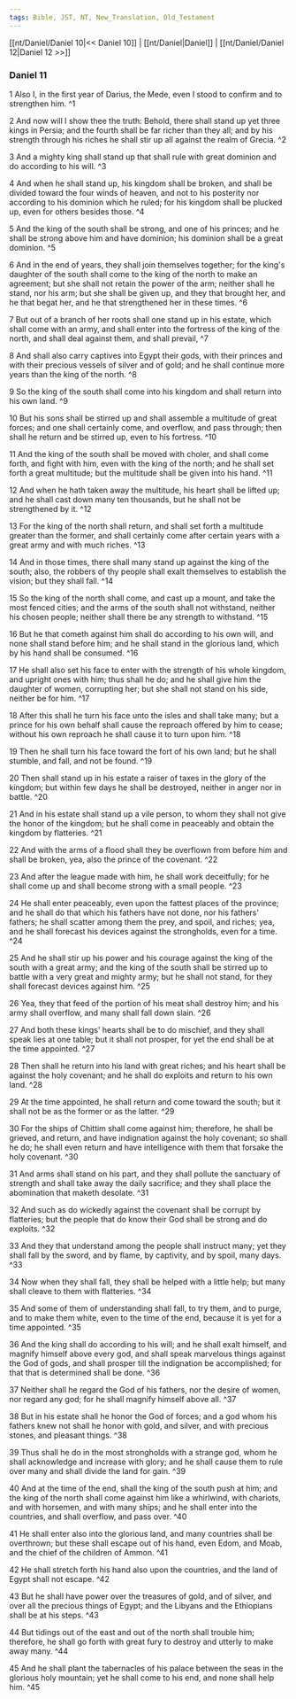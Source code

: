```yaml
---
tags: Bible, JST, NT, New_Translation, Old_Testament
---
```


[[nt/Daniel/Daniel 10|<< Daniel 10]] | [[nt/Daniel|Daniel]] | [[nt/Daniel/Daniel 12|Daniel 12 >>]]

### Daniel 11

1 Also I, in the first year of Darius, the Mede, even I stood to confirm and to strengthen him.  ^1

2 And now will I show thee the truth: Behold, there shall stand up yet three kings in Persia; and the fourth shall be far richer than they all; and by his strength through his riches he shall stir up all against the realm of Grecia.  ^2

3 And a mighty king shall stand up that shall rule with great dominion and do according to his will.  ^3

4 And when he shall stand up, his kingdom shall be broken, and shall be divided toward the four winds of heaven, and not to his posterity nor according to his dominion which he ruled; for his kingdom shall be plucked up, even for others besides those.  ^4

5 And the king of the south shall be strong, and one of his princes; and he shall be strong above him and have dominion; his dominion shall be a great dominion.  ^5

6 And in the end of years, they shall join themselves together; for the king\'s daughter of the south shall come to the king of the north to make an agreement; but she shall not retain the power of the arm; neither shall he stand, nor his arm; but she shall be given up, and they that brought her, and he that begat her, and he that strengthened her in these times.  ^6

7 But out of a branch of her roots shall one stand up in his estate, which shall come with an army, and shall enter into the fortress of the king of the north, and shall deal against them, and shall prevail,  ^7

8 And shall also carry captives into Egypt their gods, with their princes and with their precious vessels of silver and of gold; and he shall continue more years than the king of the north.  ^8

9 So the king of the south shall come into his kingdom and shall return into his own land.  ^9

10 But his sons shall be stirred up and shall assemble a multitude of great forces; and one shall certainly come, and overflow, and pass through; then shall he return and be stirred up, even to his fortress.  ^10

11 And the king of the south shall be moved with choler, and shall come forth, and fight with him, even with the king of the north; and he shall set forth a great multitude; but the multitude shall be given into his hand.  ^11

12 And when he hath taken away the multitude, his heart shall be lifted up; and he shall cast down many ten thousands, but he shall not be strengthened by it.  ^12

13 For the king of the north shall return, and shall set forth a multitude greater than the former, and shall certainly come after certain years with a great army and with much riches.  ^13

14 And in those times, there shall many stand up against the king of the south; also, the robbers of thy people shall exalt themselves to establish the vision; but they shall fall.  ^14

15 So the king of the north shall come, and cast up a mount, and take the most fenced cities; and the arms of the south shall not withstand, neither his chosen people; neither shall there be any strength to withstand.  ^15

16 But he that cometh against him shall do according to his own will, and none shall stand before him; and he shall stand in the glorious land, which by his hand shall be consumed.  ^16

17 He shall also set his face to enter with the strength of his whole kingdom, and upright ones with him; thus shall he do; and he shall give him the daughter of women, corrupting her; but she shall not stand on his side, neither be for him.  ^17

18 After this shall he turn his face unto the isles and shall take many; but a prince for his own behalf shall cause the reproach offered by him to cease; without his own reproach he shall cause it to turn upon him.  ^18

19 Then he shall turn his face toward the fort of his own land; but he shall stumble, and fall, and not be found.  ^19

20 Then shall stand up in his estate a raiser of taxes in the glory of the kingdom; but within few days he shall be destroyed, neither in anger nor in battle.  ^20

21 And in his estate shall stand up a vile person, to whom they shall not give the honor of the kingdom; but he shall come in peaceably and obtain the kingdom by flatteries.  ^21

22 And with the arms of a flood shall they be overflown from before him and shall be broken, yea, also the prince of the covenant.  ^22

23 And after the league made with him, he shall work deceitfully; for he shall come up and shall become strong with a small people.  ^23

24 He shall enter peaceably, even upon the fattest places of the province; and he shall do that which his fathers have not done, nor his fathers\' fathers; he shall scatter among them the prey, and spoil, and riches; yea, and he shall forecast his devices against the strongholds, even for a time.  ^24

25 And he shall stir up his power and his courage against the king of the south with a great army; and the king of the south shall be stirred up to battle with a very great and mighty army; but he shall not stand, for they shall forecast devices against him.  ^25

26 Yea, they that feed of the portion of his meat shall destroy him; and his army shall overflow, and many shall fall down slain.  ^26

27 And both these kings\' hearts shall be to do mischief, and they shall speak lies at one table; but it shall not prosper, for yet the end shall be at the time appointed.  ^27

28 Then shall he return into his land with great riches; and his heart shall be against the holy covenant; and he shall do exploits and return to his own land.  ^28

29 At the time appointed, he shall return and come toward the south; but it shall not be as the former or as the latter.  ^29

30 For the ships of Chittim shall come against him; therefore, he shall be grieved, and return, and have indignation against the holy covenant; so shall he do; he shall even return and have intelligence with them that forsake the holy covenant.  ^30

31 And arms shall stand on his part, and they shall pollute the sanctuary of strength and shall take away the daily sacrifice; and they shall place the abomination that maketh desolate.  ^31

32 And such as do wickedly against the covenant shall be corrupt by flatteries; but the people that do know their God shall be strong and do exploits.  ^32

33 And they that understand among the people shall instruct many; yet they shall fall by the sword, and by flame, by captivity, and by spoil, many days.  ^33

34 Now when they shall fall, they shall be helped with a little help; but many shall cleave to them with flatteries.  ^34

35 And some of them of understanding shall fall, to try them, and to purge, and to make them white, even to the time of the end, because it is yet for a time appointed.  ^35

36 And the king shall do according to his will; and he shall exalt himself, and magnify himself above every god, and shall speak marvelous things against the God of gods, and shall prosper till the indignation be accomplished; for that that is determined shall be done.  ^36

37 Neither shall he regard the God of his fathers, nor the desire of women, nor regard any god; for he shall magnify himself above all.  ^37

38 But in his estate shall he honor the God of forces; and a god whom his fathers knew not shall he honor with gold, and silver, and with precious stones, and pleasant things.  ^38

39 Thus shall he do in the most strongholds with a strange god, whom he shall acknowledge and increase with glory; and he shall cause them to rule over many and shall divide the land for gain.  ^39

40 And at the time of the end, shall the king of the south push at him; and the king of the north shall come against him like a whirlwind, with chariots, and with horsemen, and with many ships; and he shall enter into the countries, and shall overflow, and pass over.  ^40

41 He shall enter also into the glorious land, and many countries shall be overthrown; but these shall escape out of his hand, even Edom, and Moab, and the chief of the children of Ammon.  ^41

42 He shall stretch forth his hand also upon the countries, and the land of Egypt shall not escape.  ^42

43 But he shall have power over the treasures of gold, and of silver, and over all the precious things of Egypt; and the Libyans and the Ethiopians shall be at his steps.  ^43

44 But tidings out of the east and out of the north shall trouble him; therefore, he shall go forth with great fury to destroy and utterly to make away many.  ^44

45 And he shall plant the tabernacles of his palace between the seas in the glorious holy mountain; yet he shall come to his end, and none shall help him.  ^45

 
